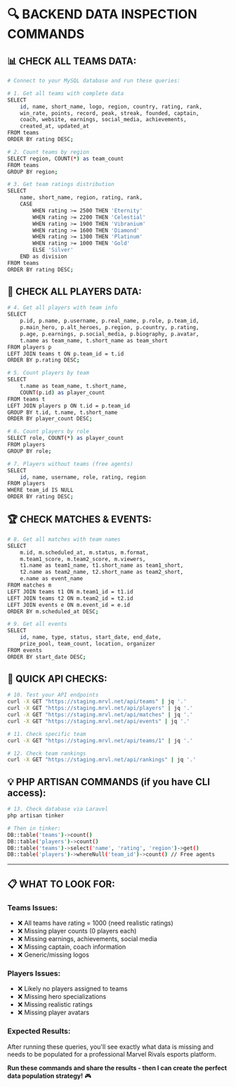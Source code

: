 # 🔍 BACKEND DATA INSPECTION COMMANDS

## 📊 **CHECK ALL TEAMS DATA:**

```bash
# Connect to your MySQL database and run these queries:

# 1. Get all teams with complete data
SELECT 
    id, name, short_name, logo, region, country, rating, rank, 
    win_rate, points, record, peak, streak, founded, captain, 
    coach, website, earnings, social_media, achievements,
    created_at, updated_at
FROM teams 
ORDER BY rating DESC;

# 2. Count teams by region
SELECT region, COUNT(*) as team_count 
FROM teams 
GROUP BY region;

# 3. Get team ratings distribution
SELECT 
    name, short_name, region, rating, rank,
    CASE 
        WHEN rating >= 2500 THEN 'Eternity'
        WHEN rating >= 2200 THEN 'Celestial' 
        WHEN rating >= 1900 THEN 'Vibranium'
        WHEN rating >= 1600 THEN 'Diamond'
        WHEN rating >= 1300 THEN 'Platinum'
        WHEN rating >= 1000 THEN 'Gold'
        ELSE 'Silver'
    END as division
FROM teams 
ORDER BY rating DESC;
```

## 👥 **CHECK ALL PLAYERS DATA:**

```bash
# 4. Get all players with team info
SELECT 
    p.id, p.name, p.username, p.real_name, p.role, p.team_id,
    p.main_hero, p.alt_heroes, p.region, p.country, p.rating,
    p.age, p.earnings, p.social_media, p.biography, p.avatar,
    t.name as team_name, t.short_name as team_short
FROM players p
LEFT JOIN teams t ON p.team_id = t.id
ORDER BY p.rating DESC;

# 5. Count players by team
SELECT 
    t.name as team_name, t.short_name,
    COUNT(p.id) as player_count
FROM teams t
LEFT JOIN players p ON t.id = p.team_id
GROUP BY t.id, t.name, t.short_name
ORDER BY player_count DESC;

# 6. Count players by role
SELECT role, COUNT(*) as player_count 
FROM players 
GROUP BY role;

# 7. Players without teams (free agents)
SELECT 
    id, name, username, role, rating, region
FROM players 
WHERE team_id IS NULL
ORDER BY rating DESC;
```

## 🏆 **CHECK MATCHES & EVENTS:**

```bash
# 8. Get all matches with team names
SELECT 
    m.id, m.scheduled_at, m.status, m.format,
    m.team1_score, m.team2_score, m.viewers,
    t1.name as team1_name, t1.short_name as team1_short,
    t2.name as team2_name, t2.short_name as team2_short,
    e.name as event_name
FROM matches m
LEFT JOIN teams t1 ON m.team1_id = t1.id
LEFT JOIN teams t2 ON m.team2_id = t2.id  
LEFT JOIN events e ON m.event_id = e.id
ORDER BY m.scheduled_at DESC;

# 9. Get all events
SELECT 
    id, name, type, status, start_date, end_date,
    prize_pool, team_count, location, organizer
FROM events
ORDER BY start_date DESC;
```

## 📱 **QUICK API CHECKS:**

```bash
# 10. Test your API endpoints
curl -X GET "https://staging.mrvl.net/api/teams" | jq '.'
curl -X GET "https://staging.mrvl.net/api/players" | jq '.'
curl -X GET "https://staging.mrvl.net/api/matches" | jq '.'
curl -X GET "https://staging.mrvl.net/api/events" | jq '.'

# 11. Check specific team
curl -X GET "https://staging.mrvl.net/api/teams/1" | jq '.'

# 12. Check team rankings
curl -X GET "https://staging.mrvl.net/api/rankings" | jq '.'
```

## 💡 **PHP ARTISAN COMMANDS (if you have CLI access):**

```bash
# 13. Check database via Laravel
php artisan tinker

# Then in tinker:
DB::table('teams')->count()
DB::table('players')->count()
DB::table('teams')->select('name', 'rating', 'region')->get()
DB::table('players')->whereNull('team_id')->count() // Free agents
```

---

## 📋 **WHAT TO LOOK FOR:**

### **Teams Issues:**
- ❌ All teams have rating = 1000 (need realistic ratings)
- ❌ Missing player counts (0 players each)
- ❌ Missing earnings, achievements, social media
- ❌ Missing captain, coach information
- ❌ Generic/missing logos

### **Players Issues:**  
- ❌ Likely no players assigned to teams
- ❌ Missing hero specializations
- ❌ Missing realistic ratings
- ❌ Missing player avatars

### **Expected Results:**
After running these queries, you'll see exactly what data is missing and needs to be populated for a professional Marvel Rivals esports platform.

**Run these commands and share the results - then I can create the perfect data population strategy!** 🎮